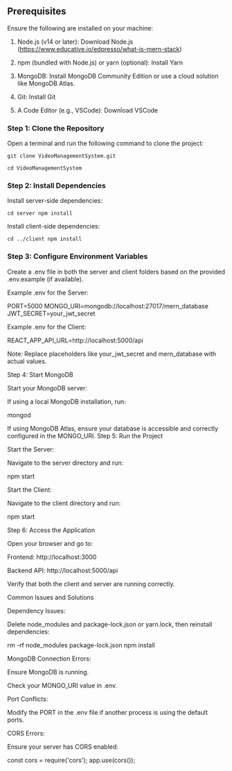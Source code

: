 ## Prerequisites

Ensure the following are installed on your machine:

1. Node.js (v14 or later): Download Node.js (https://www.educative.io/edpresso/what-is-mern-stack)

2. npm (bundled with Node.js) or yarn (optional): Install Yarn

3. MongoDB: Install MongoDB Community Edition or use a cloud solution like MongoDB Atlas.

4. Git: Install Git

5. A Code Editor (e.g., VSCode): Download VSCode

### Step 1: Clone the Repository

Open a terminal and run the following command to clone the project:

`git clone VideoManagementSystem.git`

`cd VideoManagementSystem`

### Step 2: Install Dependencies

Install server-side dependencies:

`cd server
npm install`

Install client-side dependencies:

`cd ../client
npm install`

### Step 3: Configure Environment Variables

Create a .env file in both the server and client folders based on the provided .env.example (if available).

Example .env for the Server:

PORT=5000
MONGO_URI=mongodb://localhost:27017/mern_database
JWT_SECRET=your_jwt_secret

Example .env for the Client:

REACT_APP_API_URL=http://localhost:5000/api

Note: Replace placeholders like your_jwt_secret and mern_database with actual values.

Step 4: Start MongoDB

Start your MongoDB server:

If using a local MongoDB installation, run:

mongod

If using MongoDB Atlas, ensure your database is accessible and correctly configured in the MONGO_URI.
Step 5: Run the Project

Start the Server:

Navigate to the server directory and run:

npm start

Start the Client:

Navigate to the client directory and run:

npm start

Step 6: Access the Application

Open your browser and go to:

Frontend: http://localhost:3000

Backend API: http://localhost:5000/api

Verify that both the client and server are running correctly.

Common Issues and Solutions

Dependency Issues:

Delete node_modules and package-lock.json or yarn.lock, then reinstall dependencies:

rm -rf node_modules package-lock.json
npm install

MongoDB Connection Errors:

Ensure MongoDB is running.

Check your MONGO_URI value in .env.

Port Conflicts:

Modify the PORT in the .env file if another process is using the default ports.

CORS Errors:

Ensure your server has CORS enabled:

const cors = require('cors');
app.use(cors());
